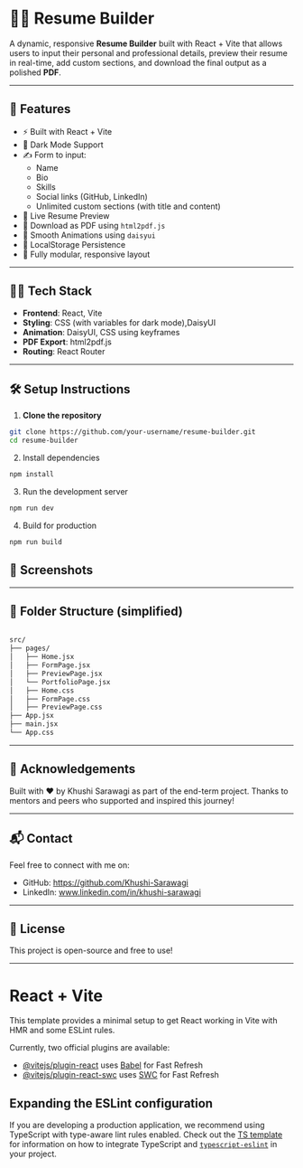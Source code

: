 # 🧑‍💼 Resume Builder

A dynamic, responsive **Resume Builder** built with React + Vite that allows users to input their personal and professional details, preview their resume in real-time, add custom sections, and download the final output as a polished **PDF**.

---

## 🚀 Features

- ⚡ Built with React + Vite
- 🌙 Dark Mode Support
- ✍️ Form to input:
  - Name
  - Bio
  - Skills
  - Social links (GitHub, LinkedIn)
  - Unlimited custom sections (with title and content)
- 👀 Live Resume Preview
- 📄 Download as PDF using `html2pdf.js`
- 🎨 Smooth Animations using `daisyui`
- 🔁 LocalStorage Persistence
- 🧱 Fully modular, responsive layout

---

## 🧑‍💻 Tech Stack

- **Frontend**: React, Vite
- **Styling**: CSS (with variables for dark mode),DaisyUI
- **Animation**: DaisyUI, CSS using keyframes
- **PDF Export**: html2pdf.js
- **Routing**: React Router

---

## 🛠️ Setup Instructions

1. **Clone the repository**

```bash
git clone https://github.com/your-username/resume-builder.git
cd resume-builder

```

2.	Install dependencies

```bash
npm install
```

3.	Run the development server

```bash
npm run dev
```
4.	Build for production

```bash
npm run build

```


## 📸 Screenshots




---


## 📁 Folder Structure (simplified)



``` bash

src/
├── pages/
│   ├── Home.jsx
│   ├── FormPage.jsx
│   ├── PreviewPage.jsx
│   └── PortfolioPage.jsx
│   ├── Home.css
│   ├── FormPage.css
│   ├── PreviewPage.css
├── App.jsx
├── main.jsx
└── App.css


```

---


## 🙌 Acknowledgements


Built with ❤️ by Khushi Sarawagi as part of the end-term project.
Thanks to mentors and peers who supported and inspired this journey!


---


## 📬 Contact


Feel free to connect with me on:
  -	GitHub: https://github.com/Khushi-Sarawagi
  -	LinkedIn: www.linkedin.com/in/khushi-sarawagi


 ---

 
## 📜 License


This project is open-source and free to use!


---




# React + Vite

This template provides a minimal setup to get React working in Vite with HMR and some ESLint rules.

Currently, two official plugins are available:

- [@vitejs/plugin-react](https://github.com/vitejs/vite-plugin-react/blob/main/packages/plugin-react) uses [Babel](https://babeljs.io/) for Fast Refresh
- [@vitejs/plugin-react-swc](https://github.com/vitejs/vite-plugin-react/blob/main/packages/plugin-react-swc) uses [SWC](https://swc.rs/) for Fast Refresh

## Expanding the ESLint configuration

If you are developing a production application, we recommend using TypeScript with type-aware lint rules enabled. Check out the [TS template](https://github.com/vitejs/vite/tree/main/packages/create-vite/template-react-ts) for information on how to integrate TypeScript and [`typescript-eslint`](https://typescript-eslint.io) in your project.
